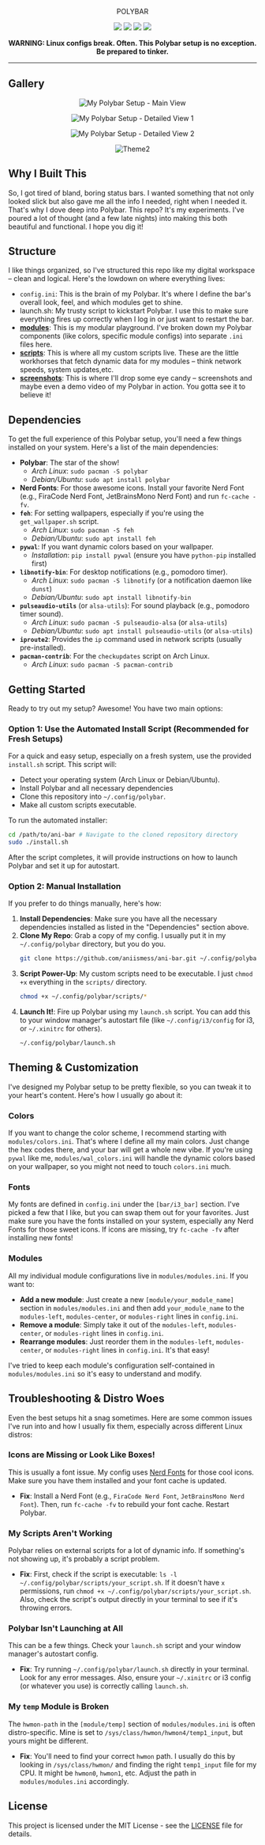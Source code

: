 <p align="center">POLYBAR</p>
<p align="center">
  <img src="https://img.shields.io/github/license/aniismess/ani-bar?style=for-the-badge&color=blueviolet">
  <img src="https://img.shields.io/github/stars/aniismess/ani-bar?style=for-the-badge&color=gold">
  <img src="https://img.shields.io/github/issues/aniismess/ani-bar?color=violet&style=for-the-badge">
  <img src="https://img.shields.io/github/forks/aniismess/ani-bar?color=teal&style=for-the-badge">
</p>



<p align="center">
  <b>WARNING: Linux configs break. Often. This Polybar setup is no exception. Be prepared to tinker.</b>
</p>

---

## Gallery


<p align="center">
  <img src="screenshots/polybar.png" alt="My Polybar Setup - Main View">
</p>
<p align="center">
  <img src="screenshots/polybar2.png" alt="My Polybar Setup - Detailed View 1">
</p>
<p align="center">
  <img src="screenshots/polybar3.png" alt="My Polybar Setup - Detailed View 2">
</p>
<p align="center">
  <img src="screenshots/polybar4.png" alt="Theme2">
</p>

<p align="center">

</p>

## Why I Built This 


So, I got tired of bland, boring status bars. I wanted something that not only looked slick but also gave me all the info I needed, right when I needed it. That's why I dove deep into Polybar. This repo? It's my experiments. I've poured a lot of thought (and a few late nights) into making this both beautiful and functional. I hope you dig it!

## Structure

I like things organized, so I've structured this repo like my digital workspace – clean and logical. Here's the lowdown on where everything lives:

-   `config.ini`: This is the brain of my Polybar. It's where I define the bar's overall look, feel, and which modules get to shine.
-   launch.sh: My trusty script to kickstart Polybar. I use this to make sure everything fires up correctly when I log in or just want to restart the bar.
-   **[modules](modules)**: This is my modular playground. I've broken down my Polybar components (like colors, specific module configs) into separate `.ini` files here. 
- **[scripts](scripts)**: This is where all my custom scripts live. These are the little workhorses that fetch dynamic data for my modules – think network speeds, system updates,etc.
-   **[screenshots](screenshots)**: This is where I'll drop some eye candy – screenshots and maybe even a demo video of my Polybar in action. You gotta see it to believe it!


## Dependencies 

To get the full experience of this Polybar setup, you'll need a few things installed on your system. Here's a list of the main dependencies:

-   **Polybar**: The star of the show!
    -   *Arch Linux*: `sudo pacman -S polybar`
    -   *Debian/Ubuntu*: `sudo apt install polybar`
-   **Nerd Fonts**: For those awesome icons. Install your favorite Nerd Font (e.g., FiraCode Nerd Font, JetBrainsMono Nerd Font) and run `fc-cache -fv`.
-   **`feh`**: For setting wallpapers, especially if you're using the `get_wallpaper.sh` script.
    -   *Arch Linux*: `sudo pacman -S feh`
    -   *Debian/Ubuntu*: `sudo apt install feh`
-   **`pywal`**: If you want dynamic colors based on your wallpaper.
    -   *Installation*: `pip install pywal` (ensure you have `python-pip` installed first)
-   **`libnotify-bin`**: For desktop notifications (e.g., pomodoro timer).
    -   *Arch Linux*: `sudo pacman -S libnotify` (or a notification daemon like `dunst`)
    -   *Debian/Ubuntu*: `sudo apt install libnotify-bin`
-   **`pulseaudio-utils`** (or `alsa-utils`): For sound playback (e.g., pomodoro timer sound).
    -   *Arch Linux*: `sudo pacman -S pulseaudio-alsa` (or `alsa-utils`)
    -   *Debian/Ubuntu*: `sudo apt install pulseaudio-utils` (or `alsa-utils`)
-   **`iproute2`**: Provides the `ip` command used in network scripts (usually pre-installed).
-   **`pacman-contrib`**: For the `checkupdates` script on Arch Linux.
    -   *Arch Linux*: `sudo pacman -S pacman-contrib`


## Getting Started 

Ready to try out my setup? Awesome! You have two main options:

### Option 1: Use the Automated Install Script (Recommended for Fresh Setups)

For a quick and easy setup, especially on a fresh system, use the provided `install.sh` script. This script will:

-   Detect your operating system (Arch Linux or Debian/Ubuntu).
-   Install Polybar and all necessary dependencies
-   Clone this repository into `~/.config/polybar`.
-   Make all custom scripts executable.

To run the automated installer:

```bash
cd /path/to/ani-bar # Navigate to the cloned repository directory
sudo ./install.sh
```

After the script completes, it will provide instructions on how to launch Polybar and set it up for autostart.

### Option 2: Manual Installation

If you prefer to do things manually, here's how:

1.  **Install Dependencies**: Make sure you have all the necessary dependencies installed as listed in the "Dependencies" section above.
2.  **Clone My Repo**: Grab a copy of my config. I usually put it in my `~/.config/polybar` directory, but you do you.
    ```bash
    git clone https://github.com/aniismess/ani-bar.git ~/.config/polybar
    ```
3.  **Script Power-Up**: My custom scripts need to be executable. I just `chmod +x` everything in the `scripts/` directory.
    ```bash
    chmod +x ~/.config/polybar/scripts/*
    ```
4.  **Launch It!**: Fire up Polybar using my `launch.sh` script. You can add this to your window manager's autostart file (like `~/.config/i3/config` for i3, or `~/.xinitrc` for others).
    ```bash
    ~/.config/polybar/launch.sh
    ```

## Theming & Customization

I've designed my Polybar setup to be pretty flexible, so you can tweak it to your heart's content. Here's how I usually go about it:

### Colors

If you want to change the color scheme, I recommend starting with `modules/colors.ini`. That's where I define all my main colors. Just change the hex codes there, and your bar will get a whole new vibe. If you're using `pywal` like me, `modules/wal_colors.ini` will handle the dynamic colors based on your wallpaper, so you might not need to touch `colors.ini` much.

### Fonts

My fonts are defined in `config.ini` under the `[bar/i3_bar]` section. I've picked a few that I like, but you can swap them out for your favorites. Just make sure you have the fonts installed on your system, especially any Nerd Fonts for those sweet icons. If icons are missing, try `fc-cache -fv` after installing new fonts!

### Modules

All my individual module configurations live in `modules/modules.ini`. If you want to:

-   **Add a new module**: Just create a new `[module/your_module_name]` section in `modules/modules.ini` and then add `your_module_name` to the `modules-left`, `modules-center`, or `modules-right` lines in `config.ini`.
-   **Remove a module**: Simply take it out of the `modules-left`, `modules-center`, or `modules-right` lines in `config.ini`.
-   **Rearrange modules**: Just reorder them in the `modules-left`, `modules-center`, or `modules-right` lines in `config.ini`. It's that easy!

I've tried to keep each module's configuration self-contained in `modules/modules.ini` so it's easy to understand and modify.

## Troubleshooting & Distro Woes

Even the best setups hit a snag sometimes. Here are some common issues I've run into and how I usually fix them, especially across different Linux distros:

### Icons are Missing or Look Like Boxes!

This is usually a font issue. My config uses [Nerd Fonts](https://www.nerdfonts.com/) for those cool icons. Make sure you have them installed and your font cache is updated.

-   **Fix**: Install a Nerd Font (e.g., `FiraCode Nerd Font`, `JetBrainsMono Nerd Font`). Then, run `fc-cache -fv` to rebuild your font cache. Restart Polybar.

### My Scripts Aren't Working

Polybar relies on external scripts for a lot of dynamic info. If something's not showing up, it's probably a script problem.

-   **Fix**: First, check if the script is executable: `ls -l ~/.config/polybar/scripts/your_script.sh`. If it doesn't have `x` permissions, run `chmod +x ~/.config/polybar/scripts/your_script.sh`. Also, check the script's output directly in your terminal to see if it's throwing errors.

### Polybar Isn't Launching at All

This can be a few things. Check your `launch.sh` script and your window manager's autostart config.

-   **Fix**: Try running `~/.config/polybar/launch.sh` directly in your terminal. Look for any error messages. Also, ensure your `~/.xinitrc` or i3 config (or whatever you use) is correctly calling `launch.sh`.

### My `temp` Module is Broken

The `hwmon-path` in the `[module/temp]` section of `modules/modules.ini` is often distro-specific. Mine is set to `/sys/class/hwmon/hwmon4/temp1_input`, but yours might be different.

-   **Fix**: You'll need to find your correct `hwmon` path. I usually do this by looking in `/sys/class/hwmon/` and finding the right `temp1_input` file for my CPU. It might be `hwmon0`, `hwmon1`, etc. Adjust the path in `modules/modules.ini` accordingly.

## License

This project is licensed under the MIT License - see the [LICENSE](LICENSE) file for details.

